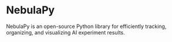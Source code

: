 # NebulaPy
NebulaPy is an open-source Python library for efficiently tracking, organizing, and visualizing AI experiment results.
